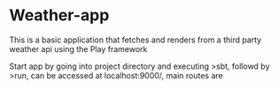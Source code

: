 # Weather-app

This is a basic application that fetches and renders from a third party weather api using the Play framework

Start app by going into project directory and executing >sbt, followd by >run, can be accessed at localhost:9000/, main routes are 




